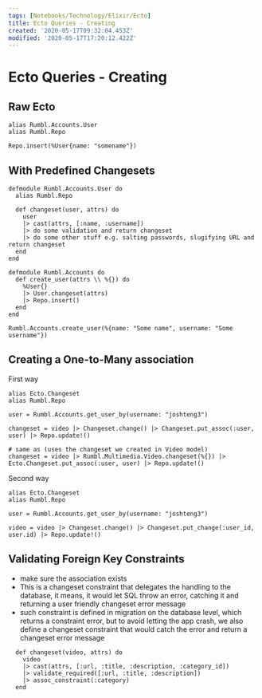 ```yaml
---
tags: [Notebooks/Technology/Elixir/Ecto]
title: Ecto Queries - Creating
created: '2020-05-17T09:32:04.453Z'
modified: '2020-05-17T17:20:12.422Z'
---
```


# Ecto Queries - Creating

## Raw Ecto
```
alias Rumbl.Accounts.User
alias Rumbl.Repo

Repo.insert(%User{name: "somename"})
```


## With Predefined Changesets
```
defmodule Rumbl.Accounts.User do
  alias Rumbl.Repo

  def changeset(user, attrs) do
    user
    |> cast(attrs, [:name, :username])
    |> do some validation and return changeset
    |> do some other stuff e.g. salting passwords, slugifying URL and return changeset
  end
end

defmodule Rumbl.Accounts do
  def create_user(attrs \\ %{}) do
    %User{}
    |> User.changeset(attrs)
    |> Repo.insert()
  end
end

Rumbl.Accounts.create_user(%{name: "Some name", username: "Some username"})
```

## Creating a One-to-Many association
First way
```
alias Ecto.Changeset
alias Rumbl.Repo

user = Rumbl.Accounts.get_user_by(username: "joshteng3")

changeset = video |> Changeset.change() |> Changeset.put_assoc(:user, user) |> Repo.update!()

# same as (uses the changeset we created in Video model)
changeset = video |> Rumbl.Multimedia.Video.changeset(%{}) |> Ecto.Changeset.put_assoc(:user, user) |> Repo.update!()

```



Second way
```
alias Ecto.Changeset
alias Rumbl.Repo

user = Rumbl.Accounts.get_user_by(username: "joshteng3")

video = video |> Changeset.change() |> Changeset.put_change(:user_id, user.id) |> Repo.update!()
```

## Validating Foreign Key Constraints
- make sure the association exists
- This is a changeset constraint that delegates the handling to the database, it means, it would let SQL throw an error, catching it and returning a user friendly changeset error message
- such constraint is defined in migration on the database level, which returns a constraint error, but to avoid letting the app crash, we also define a changeset constraint that would catch the error and return a changeset error message
```
  def changeset(video, attrs) do
    video
    |> cast(attrs, [:url, :title, :description, :category_id])
    |> validate_required([:url, :title, :description])
    |> assoc_constraint(:category)
  end
```
